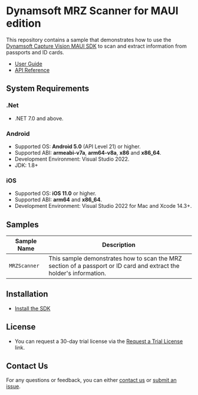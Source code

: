 # Dynamsoft MRZ Scanner for MAUI edition

This repository contains a sample that demonstrates how to use the [Dynamsoft Capture Vision MAUI SDK](https://www.dynamsoft.com/capture-vision/docs/mobile/programming/maui/) to scan and extract information from passports and ID cards.

- [User Guide](https://www.dynamsoft.com/capture-vision/docs/mobile/programming/maui/user-guide/mrz.html)
- [API Reference](https://www.dynamsoft.com/capture-vision/docs/mobile/programming/maui/api-reference/)
  
## System Requirements

### .Net

- .NET 7.0 and above.

### Android

- Supported OS: **Android 5.0** (API Level 21) or higher.
- Supported ABI: **armeabi-v7a**, **arm64-v8a**, **x86** and **x86_64**.
- Development Environment: Visual Studio 2022.
- JDK: 1.8+

### iOS

- Supported OS: **iOS 11.0** or higher.
- Supported ABI: **arm64** and **x86_64**.
- Development Environment: Visual Studio 2022 for Mac and Xcode 14.3+.

## Samples

| Sample Name | Description |
| ----------- | ----------- |
| `MRZScanner` | This sample demonstrates how to scan the MRZ section of a passport or ID card and extract the holder's information.|

## Installation

- [Install the SDK](https://www.dynamsoft.com/capture-vision/docs/mobile/programming/maui/user-guide/mrz.html#installation)

## License

- You can request a 30-day trial license via the [Request a Trial License](https://www.dynamsoft.com/customer/license/trialLicense?product=mrz&utm_source=samples&package=mobile) link.

## Contact Us

For any questions or feedback, you can either [contact us](https://www.dynamsoft.com/company/contact/) or [submit an issue](https://github.com/Dynamsoft/mrz-scanner-mobile-maui/issues/new).
